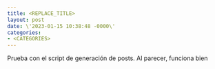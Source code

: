 ```yaml
---
title: <REPLACE_TITLE>
layout: post
date: \'2023-01-15 10:38:48 -0000\'
categories:
- <CATEGORIES>
---
```


Prueba con el script de generación de posts.
Al parecer, funciona bien
